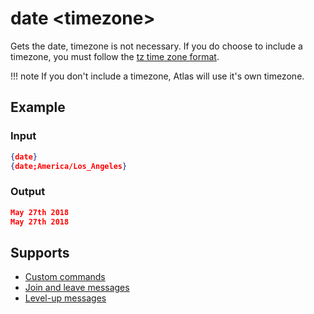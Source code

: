 # date <timezone\>

Gets the date, timezone is not necessary. If you do choose to include a timezone, you must follow the [tz time zone format](https://en.wikipedia.org/wiki/List_of_tz_database_time_zones).

!!! note
    If you don't include a timezone, Atlas will use it's own timezone.

## Example

### Input

```json
{date}
{date;America/Los_Angeles}
```

### Output

```json
May 27th 2018
May 27th 2018
```

## Supports

* [Custom commands](/Modules/custom_commands/)
* [Join and leave messages](/Modules/join_leave_messages/)
* [Level-up messages](/Modules/levels/)
